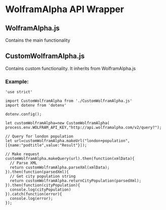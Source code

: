 # WolframAlpha API Wrapper

## WolframAlpha.js 
Contains the main functionality

## CustomWolframAlpha.js 
Contains custom functionality. It inherits from WolframAlpha.js

### Example:

```
'use strict'

import CustomWolframAlpha from './CustomWolframAlpha.js'
import dotenv from 'dotenv'

dotenv.config();

let customWolframAlpha=new CustomWolframAlpha( process.env.WOLFRAM_API_KEY,"http://api.wolframalpha.com/v2/query?");

// Query for london population
let url=customWolframAlpha.makeUrl("london+population",[{name:"podtitle",value:"Result"}]);

// Make request
customWolframAlpha.makeQuery(url).then(function(xmlData){
  // Parse XML
  return customWolframAlpha.parseXml(xmlData);
}).then(function(parsedXml){
  // Get city population string
  return customWolframAlpha.returnCityPopulation(parsedXml);
}).then(function(cityPopulation){
  console.log(cityPopulation)
}).catch(function(error){
  console.log(error);
});
```
